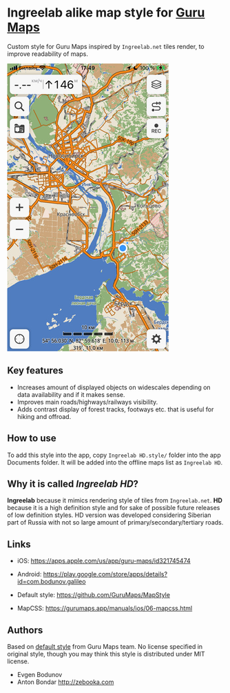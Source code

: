 # Ingreelab alike map style for [Guru Maps](https://gurumaps.app)

Custom style for Guru Maps inspired by `Ingreelab.net` tiles render, to improve readability of maps.


![Example of rendering](screenshot.jpg)


## Key features

* Increases amount of displayed objects on widescales depending on data availability and if it makes sense.
* Improves main roads/highways/railways visibility.
* Adds contrast display of forest tracks, footways etc. that is useful for hiking and offroad.


## How to use

To add this style into the app, copy `Ingreelab HD.style/` folder into the app Documents folder.
It will be added into the offline maps list as `Ingreelab HD`.


## Why it is called *Ingreelab HD*?

**Ingreelab** because it mimics rendering style of tiles from `Ingreelab.net`. **HD** because it is a high definition style and for sake of possible future releases of low definition styles. HD version was developed considering Siberian part of Russia with not so large amount of primary/secondary/tertiary roads. 


## Links

* iOS: https://apps.apple.com/us/app/guru-maps/id321745474
* Android: https://play.google.com/store/apps/details?id=com.bodunov.galileo

* Default style: https://github.com/GuruMaps/MapStyle
* MapCSS: https://gurumaps.app/manuals/ios/06-mapcss.html


## Authors

Based on [default style](https://github.com/GuruMaps/MapStyle) from Guru Maps team. No license specified in original style, 
though you may think this style is distributed under MIT license.

* Evgen Bodunov
* Anton Bondar http://zebooka.com
